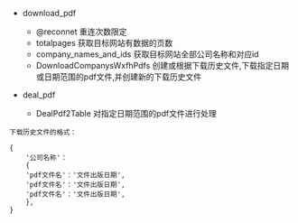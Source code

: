 - download_pdf
    - @reconnet 重连次数限定
    - totalpages 获取目标网站有数据的页数
    - company_names_and_ids 获取目标网站全部公司名称和对应id
    - DownloadCompanysWxfhPdfs 创建或根据下载历史文件,下载指定日期或日期范围的pdf文件,并创建新的下载历史文件
    
- deal_pdf
    - DealPdf2Table 对指定日期范围的pdf文件进行处理
    
```
下载历史文件的格式：

{
    '公司名称'：
    {
    'pdf文件名'：'文件出版日期',
    'pdf文件名'：'文件出版日期',
    'pdf文件名'：'文件出版日期',
    },
}
